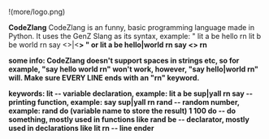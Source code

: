!(more/logo.png)

**CodeZlang**
CodeZlang is an funny, basic programming language made in Python. It uses the GenZ Slang as its syntax, example:
"
lit a be hello rn
lit b be world rn
say <<a>>|<<b>>
"
or
lit a be hello|world rn
say <<a>> rn

some info:
CodeZlang doesn't support spaces in strings etc, so for example, "say hello world rn" won't work, however, "say hello|world rn" will.
Make sure EVERY LINE ends with an "rn" keyword.

keywords:
lit -- variable declaration, example: lit a be sup|yall rn
say -- printing function, example: say sup|yall rn
rand -- random number, example: rand do (variable name to store the result) 1 100
do -- do something, mostly used in functions like rand
be -- declarator, mostly used in declarations like lit
rn -- line ender
